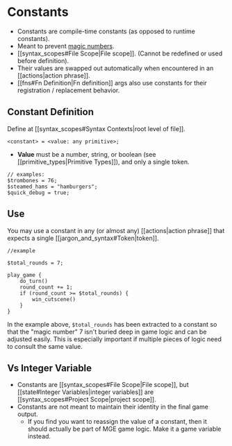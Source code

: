# Constants

- Constants are compile-time constants (as opposed to runtime constants).
- Meant to prevent [magic numbers](https://en.wikipedia.org/wiki/Magic_number_%28programming%29#Unnamed_numerical_constants).
- [[syntax_scopes#File Scope|File scope]]. (Cannot be redefined or used before definition).
- Their values are swapped out automatically when encountered in an [[actions|action phrase]].
- [[fns#Fn Definition|Fn definition]] args also use constants for their registration / replacement behavior.

## Constant Definition

Define at [[syntax_scopes#Syntax Contexts|root level of file]].

```
<constant> = <value: any primitive>;
```

- **Value** must be a number, string, or boolean (see [[primitive_types|Primitive Types]]), and only a single token.

```mgs
// examples:
$trombones = 76;
$steamed_hams = "hamburgers";
$quick_debug = true;
```

## Use

You may use a constant in any (or almost any) [[actions|action phrase]] that expects a single [[jargon_and_syntax#Token|token]].

```mgs
//example

$total_rounds = 7;

play_game {
	do_turn()
	round_count += 1;
	if (round_count >= $total_rounds) {
		win_cutscene()
	}
}
```

In the example above, `$total_rounds` has been extracted to a constant so that the "magic number" 7 isn't buried deep in game logic and can be adjusted easily. This is especially important if multiple pieces of logic need to consult the same value.

## Vs Integer Variable

- Constants are [[syntax_scopes#File Scope|File scope]], but [[state#Integer Variables|integer variables]] are [[syntax_scopes#Project Scope|project scope]].
- Constants are not meant to maintain their identity in the final game output.
	- If you find you want to reassign the value of a constant, then it should actually be part of MGE game logic. Make it a game variable instead.
